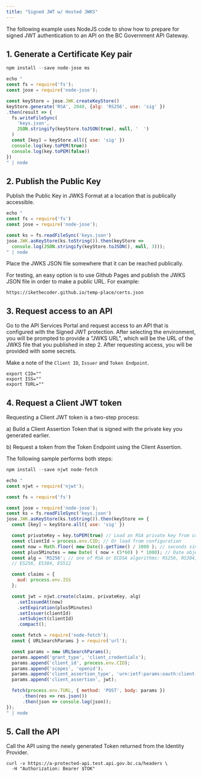 ```yaml
---
title: "Signed JWT w/ Hosted JWKS"
---
```



The following example uses NodeJS code to show how to prepare for signed JWT
authentication to an API on the BC Government API Gateway.

## 1. Generate a Certificate Key pair

```javascript
npm install --save node-jose ms

echo "
const fs = require('fs');
const jose = require('node-jose');

const keyStore = jose.JWK.createKeyStore()
keyStore.generate('RSA', 2048, {alg: 'RS256', use: 'sig' })
.then(result => {
  fs.writeFileSync(
    'keys.json',
    JSON.stringify(keyStore.toJSON(true), null, '  ')
  )
  const [key] = keyStore.all({ use: 'sig' })
  console.log(key.toPEM(true))
  console.log(key.toPEM(false))
})
" | node
```

## 2. Publish the Public Key

Publish the Public Key in JWKS Format at a location that is publically accessible.

```javascript
echo "
const fs = require('fs')
const jose = require('node-jose');

const ks = fs.readFileSync('keys.json')
jose.JWK.asKeyStore(ks.toString()).then(keyStore =>
  console.log(JSON.stringify(keyStore.toJSON(), null, 3)));
" | node
```

Place the JWKS JSON file somewhere that it can be reached publically.

For testing, an easy option is to use Github Pages and publish the JWKS JSON
file in order to make a public URL. For example:

```plaintext linenums="0"
https://ikethecoder.github.io/temp-place/certs.json
```

## 3. Request access to an API

Go to the API Services Portal and request access to an API that is configured
with the Signed JWT protection. After selecting the environment, you will be
prompted to provide a "JWKS URL", which will be the URL of the JWKS file that
you published in step 2. After requesting access, you will be provided with some
secrets.

Make a note of the `Client ID`, `Issuer` and `Token Endpoint`.

```shell
export CID=""
export ISS=""
export TURL=""
```

## 4. Request a Client JWT token

Requesting a Client JWT token is a two-step process:

a) Build a Client Assertion Token that is signed with the private key you
generated earlier.

b) Request a token from the Token Endpoint using the Client Assertion.

The following sample performs both steps:

```javascript
npm install --save njwt node-fetch

echo "
const njwt = require('njwt');

const fs = require('fs')

const jose = require('node-jose');
const ks = fs.readFileSync('keys.json')
jose.JWK.asKeyStore(ks.toString()).then(keyStore => {
  const [key] = keyStore.all({ use: 'sig' })

  const privateKey = key.toPEM(true) // Load an RSA private key from configuration
  const clientId = process.env.CID; // Or load from configuration
  const now = Math.floor( new Date().getTime() / 1000 ); // seconds since epoch
  const plus5Minutes = new Date( ( now + (5*60) ) * 1000); // Date object
  const alg = 'RS256'; // one of RSA or ECDSA algorithms: RS256, RS384, RS512,
  // ES256, ES384, ES512

  const claims = {
    aud: process.env.ISS
  };

  const jwt = njwt.create(claims, privateKey, alg)
    .setIssuedAt(now)
    .setExpiration(plus5Minutes)
    .setIssuer(clientId)
    .setSubject(clientId)
    .compact();

  const fetch = require('node-fetch');
  const { URLSearchParams } = require('url');

  const params = new URLSearchParams();
  params.append('grant_type', 'client_credentials');
  params.append('client_id', process.env.CID);
  params.append('scopes', 'openid');
  params.append('client_assertion_type', 'urn:ietf:params:oauth:client-assertion-type:jwt-bearer');
  params.append('client_assertion', jwt);

  fetch(process.env.TURL, { method: 'POST', body: params })
      .then(res => res.json())
      .then(json => console.log(json));
});
" | node
```

## 5. Call the API

Call the API using the newly generated Token returned from the Identity Provider.

```shell
curl -v https://a-protected-api.test.api.gov.bc.ca/headers \
  -H "Authorization: Bearer $TOK"

```
